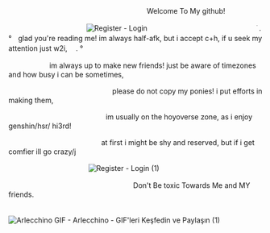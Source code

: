 ㅤㅤㅤㅤㅤㅤㅤㅤㅤㅤㅤㅤㅤㅤㅤㅤㅤㅤㅤ ㅤㅤWelcome To My github!

ㅤㅤㅤㅤㅤㅤㅤㅤㅤㅤㅤㅤ![Register - Login](https://github.com/user-attachments/assets/ee849228-9d3c-4e8f-a0df-697f38ea8200)
ㅤ
ㅤㅤㅤㅤㅤㅤㅤㅤㅤㅤㅤㅤㅤㅤ  ㅤׁ . °ㅤglad you're reading me! im always half-afk, but i accept c+h, if u seek my attention just w2i,ㅤ . °

ㅤㅤㅤㅤㅤㅤ im always up to make new friends! just be aware of timezones and how busy i can be sometimes,

ㅤㅤㅤㅤㅤㅤㅤㅤㅤㅤㅤㅤㅤㅤㅤㅤplease do not copy my ponies! i put efforts in making them,

ㅤㅤㅤㅤㅤㅤㅤㅤㅤㅤㅤㅤㅤㅤㅤim usually on the hoyoverse zone, as i enjoy genshin/hsr/ hi3rd!

ㅤㅤㅤㅤㅤㅤㅤㅤㅤㅤㅤㅤㅤㅤ  at first i might be shy and reserved, but if i get comfier ill go crazy/j

ㅤㅤㅤㅤㅤㅤㅤㅤㅤㅤㅤㅤ ![Register - Login (1)](https://github.com/user-attachments/assets/1feaa5de-b4a4-49d5-b529-2bc725d0a36f)

ㅤㅤㅤㅤㅤㅤㅤㅤㅤㅤㅤㅤ ㅤㅤㅤㅤ ㅤ ㅤ Don't Be toxic Towards Me and MY friends.

ㅤㅤㅤㅤㅤㅤㅤㅤㅤㅤㅤㅤ ㅤ ![Arlecchino GIF - Arlecchino - GIF'leri Keşfedin ve Paylaşın (1)](https://github.com/user-attachments/assets/ff68ef6b-eafb-484e-914b-93a89ba37056)
